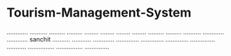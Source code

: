 # Tourism-Management-System
............
..........
.........
.........
........
........
........
........
.........
.........
..........
............
............
sanchit
..........
...........
............
.............
.............
.............
..............
...........
...............
...............
..............
